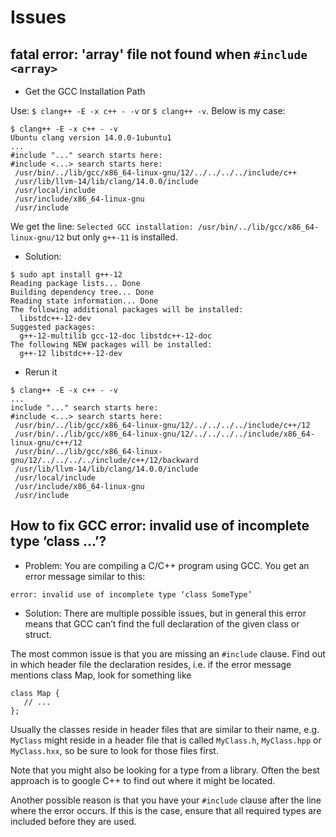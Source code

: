 # Issues

## fatal error: 'array' file not found when `#include <array>`
* Get the GCC Installation Path

Use: `$ clang++ -E -x c++ - -v` or `$ clang++ -v`. Below is my case:
```
$ clang++ -E -x c++ - -v
Ubuntu clang version 14.0.0-1ubuntu1
...
#include "..." search starts here:
#include <...> search starts here:
 /usr/bin/../lib/gcc/x86_64-linux-gnu/12/../../../../include/c++
 /usr/lib/llvm-14/lib/clang/14.0.0/include
 /usr/local/include
 /usr/include/x86_64-linux-gnu
 /usr/include
```

We get the line: `Selected GCC installation: /usr/bin/../lib/gcc/x86_64-linux-gnu/12` but only `g++-11` is installed.

* Solution:
```
$ sudo apt install g++-12
Reading package lists... Done
Building dependency tree... Done
Reading state information... Done
The following additional packages will be installed:
  libstdc++-12-dev
Suggested packages:
  g++-12-multilib gcc-12-doc libstdc++-12-doc
The following NEW packages will be installed:
  g++-12 libstdc++-12-dev
```

* Rerun it
```
$ clang++ -E -x c++ - -v
...
include "..." search starts here:
#include <...> search starts here:
 /usr/bin/../lib/gcc/x86_64-linux-gnu/12/../../../../include/c++/12
 /usr/bin/../lib/gcc/x86_64-linux-gnu/12/../../../../include/x86_64-linux-gnu/c++/12
 /usr/bin/../lib/gcc/x86_64-linux-gnu/12/../../../../include/c++/12/backward
 /usr/lib/llvm-14/lib/clang/14.0.0/include
 /usr/local/include
 /usr/include/x86_64-linux-gnu
 /usr/include
```


## How to fix GCC error: invalid use of incomplete type ‘class …’?
* Problem:
You are compiling a C/C++ program using GCC. You get an error message similar to this:
```
error: invalid use of incomplete type ‘class SomeType’
```

* Solution:
There are multiple possible issues, but in general this error means that GCC can’t find the full declaration of the given class or struct.

The most common issue is that you are missing an `#include` clause. Find out in which header file the declaration resides, i.e. if the error message mentions class Map, look for something like
```
class Map {
   // ...
};
```

Usually the classes reside in header files that are similar to their name, e.g. `MyClass` might reside in a header file that is called `MyClass.h`, `MyClass.hpp` or` MyClass.hxx`, so be sure to look for those files first. 

Note that you might also be looking for a type from a library.
Often the best approach is to google C++ <insert the missing type here> to find out where it might be located.

Another possible reason is that you have your `#include` clause after the line where the error occurs. If this is the case, ensure that all required types are included before they are used.


